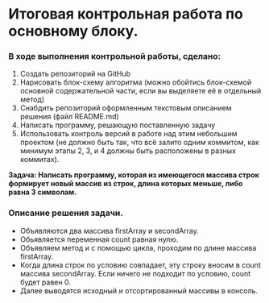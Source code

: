 # Итоговая контрольная работа по основному блоку.

### В ходе выполнения контрольной работы, сделано:

1. Создать репозиторий на GitHub
2. Нарисовать блок-схему алгоритма (можно обойтись блок-схемой основной содержательной части, если вы выделяете её в отдельный метод)
3. Снабдить репозиторий оформленным текстовым описанием решения (файл README.md)
4. Написать программу, решающую поставленную задачу
5. Использовать контроль версий в работе над этим небольшим проектом (не должно быть так, что всё залито одним коммитом, как минимум этапы 2, 3, и 4 должны быть расположены в разных коммитах).

**Задача: Написать программу, которая из имеющегося массива строк формирует новый массив из строк, длина которых меньше, либо равна 3 символам.**

### Описание решения задачи.

* Объявляются два массива firstArray и secondArray.
* Обьявляется переменная count равная нулю. 
* Объявляем метод и с помощью цикла, проходим по длине массива firstArray. 
* Когда длина строк по условию совпадает, эту строку вносим в count массива secondArray. Если ничего не подходит по условию, count будет равен 0. 
* Далее выводятся исходный и отсортированный массивы в консоль.